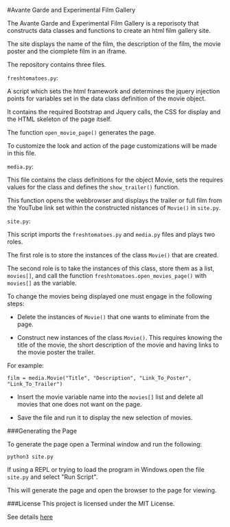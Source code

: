 #Avante Garde and Experimental Film Gallery


The Avante Garde and Experimental Film Gallery is a reporisoty that constructs
data classes and functions to create an html film gallery site.

The site displays the name of the film, the description of the film,
the movie poster and the ciomplete film in an iframe.

The repository contains three files.

`freshtomatoes.py`:

A script which sets the html framework and determines the jquery injection
points for variables set in the data class definition of the movie object.

It contains the required Bootstrap and Jquery calls, the CSS for display and the
HTML skeleton of the page itself.  

The function `open_movie_page()` generates the page.

To customize the look and action of the page customizations will be made in
this file.

`media.py`:

This file contains the class definitions for the object Movie, sets the
requires values for the class and defines the `show_trailer()` function.

This function opens the webbrowser and displays the trailer or full
film from the YouTube link set within the constructed nistances of `Movie()` in
`site.py`.

`site.py`:

This script imports the `freshtomatoes.py` and `media.py` files and plays two
roles.

The first role is to store the instances of the class `Movie()` that are
created.

The second role is to take the instances of this class, store them as a list,
`movies[]`, and call the function `freshtomatoes.open_movies_page()` with
 `movies[]` as the variable.

To change the movies being displayed one must engage in the following steps:

- Delete the instances of `Movie()` that one wants to eliminate from the page.

- Construct new instances of the class `Movie()`.  This requires knowing
the title of the movie, the short description of the movie and having links to
the movie poster the trailer.

For example:

`film = media.Movie("Title", "Description", "Link_To_Poster", "Link_To_Trailer")`

- Insert the movie variable name into the `movies[]` list and delete all movies
that one does not want on the page.

- Save the file and run it to display the new selection of movies.


###Generating the Page

To generate the page open a Terminal window and run the following:
```
python3 site.py
```
If using a REPL or trying to load the program in Windows open the file `site.py`
and select "Run Script".

This will generate the page and open the browser to the page for viewing.



###License
This project is licensed under the MIT License.  

See details [here](https://choosealicense.com/licenses/mit/)

